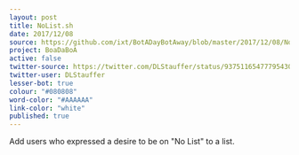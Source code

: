 ```yaml
---
layout: post
title: NoList.sh
date: 2017/12/08
source: https://github.com/ixt/BotADayBotAway/blob/master/2017/12/08/NoList.sh
project: BoaDaBoA
active: false
twitter-source: https://twitter.com/DLStauffer/status/937511654777954304
twitter-user: DLStauffer
lesser-bot: true
colour: "#080808"
word-color: "#AAAAAA"
link-color: "white"
published: true
---
```

 

Add users who expressed a desire to be on "No List" to a list. 
